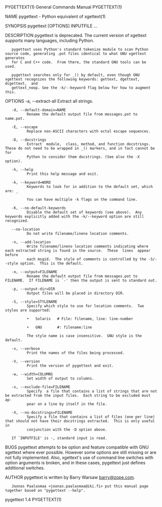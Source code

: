 PYGETTEXT(1)                                                  General Commands Manual                                                 PYGETTEXT(1)

NAME
       pygettext - Python equivalent of xgettext(1)

SYNOPSIS
       pygettext [OPTIONS] INPUTFILE ...

DESCRIPTION
       pygettext is deprecated. The current version of xgettext supports many languages, including Python.

       pygettext uses Python's standard tokenize module to scan Python source code, generating .pot files identical to what GNU xgettext generates
       for C and C++ code.  From there, the standard GNU tools can be used.

       pygettext searches only for _() by default, even though GNU xgettext recognizes the following keywords: gettext, dgettext,  dcgettext,  and
       gettext_noop. See the -k/--keyword flag below for how to augment this.

OPTIONS
       -a, --extract-all
              Extract all strings.

       -d, --default-domain=NAME
              Rename the default output file from messages.pot to name.pot.

       -E, --escape
              Replace non-ASCII characters with octal escape sequences.

       -D, --docstrings
              Extract  module,  class, method, and function docstrings.  These do not need to be wrapped in _() markers, and in fact cannot be for
              Python to consider them docstrings. (See also the -X option).

       -h, --help
              Print this help message and exit.

       -k, --keyword=WORD
              Keywords to look for in addition to the default set, which are: _

              You can have multiple -k flags on the command line.

       -K, --no-default-keywords
              Disable the default set of keywords (see above).  Any keywords explicitly added with the -k/--keyword option are still recognized.

       --no-location
              Do not write filename/lineno location comments.

       -n, --add-location
              Write filename/lineno location comments indicating where each extracted string is found in the source.  These  lines  appear  before
              each msgid.  The style of comments is controlled by the -S/--style option.  This is the default.

       -o, --output=FILENAME
              Rename the default output file from messages.pot to FILENAME.  If FILENAME is `-' then the output is sent to standard out.

       -p, --output-dir=DIR
              Output files will be placed in directory DIR.

       -S, --style=STYLENAME
              Specify which style to use for location comments.  Two styles are supported:

              •   Solaris   # File: filename, line: line-number

              •   GNU       #: filename:line

              The style name is case insensitive.  GNU style is the default.

       -v, --verbose
              Print the names of the files being processed.

       -V, --version
              Print the version of pygettext and exit.

       -w, --width=COLUMNS
              Set width of output to columns.

       -x, --exclude-file=FILENAME
              Specify  a file that contains a list of strings that are not be extracted from the input files.  Each string to be excluded must ap‐
              pear on a line by itself in the file.

       -X, --no-docstrings=FILENAME
              Specify a file that contains a list of files (one per line) that should not have their docstrings extracted.  This is only useful in
              conjunction with the -D option above.

       If `INPUTFILE' is -, standard input is read.

BUGS
       pygettext  attempts  to  be option and feature compatible with GNU xgettext where ever possible.  However some options are still missing or
       are not fully implemented.  Also, xgettext's use of command line switches with option arguments is broken, and in  these  cases,  pygettext
       just defines additional switches.

AUTHOR
       pygettext is written by Barry Warsaw <barry@zope.com>.

       Joonas Paalasmaa <joonas.paalasmaa@iki.fi> put this manual page together based on "pygettext --help".

pygettext 1.4                                                                                                                         PYGETTEXT(1)
